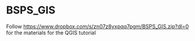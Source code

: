# BSPS_GIS
Follow https://www.dropbox.com/s/zn07z8yxpqq7pgm/BSPS_GIS.zip?dl=0 for the materials for the QGIS tutorial
